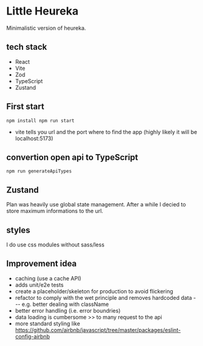 # Little Heureka

Minimalistic version of heureka.

## tech stack

- React
- Vite
- Zod
- TypeScript
- Zustand

## First start

`npm install
npm run start`

- vite tells you url and the port where to find the app (highly likely it will be localhost:5173)

## convertion open api to TypeScript

`npm run generateApiTypes`

## Zustand

Plan was heavily use global state management. After a while I decied to store maximum informations to the url.

## styles

I do use css modules without sass/less

## Improvement idea

- caching (use a cache API)
- adds unit/e2e tests
- create a placeholder/skeleton for production to avoid flickering
- refactor to comply with the wet principle and removes hardcoded data
  --- e.g. better dealing with className
- better error handling (i.e. error boundries)
- data loading is cumbersome >> to many request to the api
- more standard styling like https://github.com/airbnb/javascript/tree/master/packages/eslint-config-airbnb

